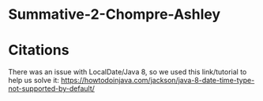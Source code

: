 # Summative-2-Chompre-Ashley


# Citations
There was an issue with LocalDate/Java 8, so we used this link/tutorial to help us solve it: https://howtodoinjava.com/jackson/java-8-date-time-type-not-supported-by-default/
